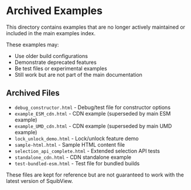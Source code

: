 # Archived Examples

This directory contains examples that are no longer actively maintained or included in the main examples index.

These examples may:
- Use older build configurations
- Demonstrate deprecated features
- Be test files or experimental examples
- Still work but are not part of the main documentation

## Archived Files

- `debug_constructor.html` - Debug/test file for constructor options
- `example_ESM_cdn.html` - CDN example (superseded by main ESM example)
- `example_UMD_cdn.html` - CDN example (superseded by main UMD example)
- `lock_unlock_demo.html` - Lock/unlock feature demo
- `sample-html.html` - Sample HTML content file
- `selection_api_complete.html` - Extended selection API tests
- `standalone_cdn.html` - CDN standalone example
- `test-bundled-esm.html` - Test file for bundled builds

These files are kept for reference but are not guaranteed to work with the latest version of SquibView.